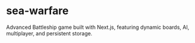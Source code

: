 # sea-warfare
Advanced Battleship game built with Next.js, featuring dynamic boards, AI, multiplayer, and persistent storage.
